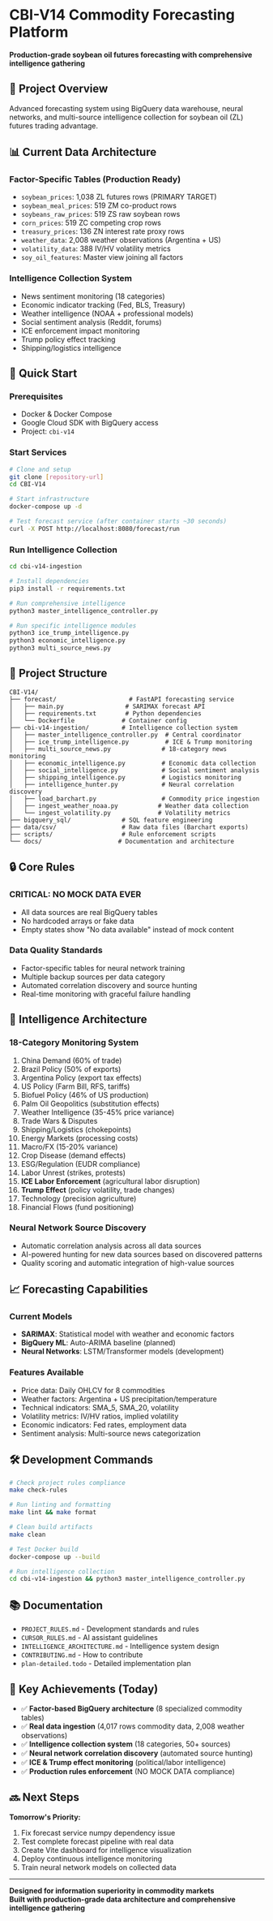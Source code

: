 # CBI-V14 Commodity Forecasting Platform

**Production-grade soybean oil futures forecasting with comprehensive intelligence gathering**

## 🎯 Project Overview

Advanced forecasting system using BigQuery data warehouse, neural networks, and multi-source intelligence collection for soybean oil (ZL) futures trading advantage.

## 📊 Current Data Architecture

### **Factor-Specific Tables (Production Ready)**
- `soybean_prices`: 1,038 ZL futures rows (PRIMARY TARGET)
- `soybean_meal_prices`: 519 ZM co-product rows  
- `soybeans_raw_prices`: 519 ZS raw soybean rows
- `corn_prices`: 519 ZC competing crop rows
- `treasury_prices`: 136 ZN interest rate proxy rows
- `weather_data`: 2,008 weather observations (Argentina + US)
- `volatility_data`: 388 IV/HV volatility metrics
- `soy_oil_features`: Master view joining all factors

### **Intelligence Collection System**
- News sentiment monitoring (18 categories)
- Economic indicator tracking (Fed, BLS, Treasury)
- Weather intelligence (NOAA + professional models)
- Social sentiment analysis (Reddit, forums)
- ICE enforcement impact monitoring
- Trump policy effect tracking
- Shipping/logistics intelligence

## 🚀 Quick Start

### **Prerequisites**
- Docker & Docker Compose
- Google Cloud SDK with BigQuery access
- Project: `cbi-v14`

### **Start Services**
```bash
# Clone and setup
git clone [repository-url]
cd CBI-V14

# Start infrastructure
docker-compose up -d

# Test forecast service (after container starts ~30 seconds)
curl -X POST http://localhost:8080/forecast/run
```

### **Run Intelligence Collection**
```bash
cd cbi-v14-ingestion

# Install dependencies
pip3 install -r requirements.txt

# Run comprehensive intelligence
python3 master_intelligence_controller.py

# Run specific intelligence modules
python3 ice_trump_intelligence.py
python3 economic_intelligence.py
python3 multi_source_news.py
```

## 📁 Project Structure

```
CBI-V14/
├── forecast/                    # FastAPI forecasting service
│   ├── main.py                 # SARIMAX forecast API
│   ├── requirements.txt        # Python dependencies  
│   └── Dockerfile             # Container config
├── cbi-v14-ingestion/         # Intelligence collection system
│   ├── master_intelligence_controller.py  # Central coordinator
│   ├── ice_trump_intelligence.py          # ICE & Trump monitoring
│   ├── multi_source_news.py              # 18-category news monitoring
│   ├── economic_intelligence.py          # Economic data collection
│   ├── social_intelligence.py            # Social sentiment analysis
│   ├── shipping_intelligence.py          # Logistics monitoring
│   ├── intelligence_hunter.py            # Neural correlation discovery
│   ├── load_barchart.py                  # Commodity price ingestion
│   ├── ingest_weather_noaa.py           # Weather data collection
│   └── ingest_volatility.py             # Volatility metrics
├── bigquery_sql/              # SQL feature engineering
├── data/csv/                  # Raw data files (Barchart exports)
├── scripts/                   # Rule enforcement scripts
└── docs/                     # Documentation and architecture
```

## 🔒 Core Rules

### **CRITICAL: NO MOCK DATA EVER**
- All data sources are real BigQuery tables
- No hardcoded arrays or fake data
- Empty states show "No data available" instead of mock content

### **Data Quality Standards**
- Factor-specific tables for neural network training
- Multiple backup sources per data category
- Automated correlation discovery and source hunting
- Real-time monitoring with graceful failure handling

## 🧠 Intelligence Architecture

### **18-Category Monitoring System**
1. China Demand (60% of trade)
2. Brazil Policy (50% of exports)  
3. Argentina Policy (export tax effects)
4. US Policy (Farm Bill, RFS, tariffs)
5. Biofuel Policy (46% of US production)
6. Palm Oil Geopolitics (substitution effects)
7. Weather Intelligence (35-45% price variance)
8. Trade Wars & Disputes
9. Shipping/Logistics (chokepoints)
10. Energy Markets (processing costs)
11. Macro/FX (15-20% variance)
12. Crop Disease (demand effects)
13. ESG/Regulation (EUDR compliance)
14. Labor Unrest (strikes, protests)
15. **ICE Labor Enforcement** (agricultural labor disruption)
16. **Trump Effect** (policy volatility, trade changes)
17. Technology (precision agriculture)
18. Financial Flows (fund positioning)

### **Neural Network Source Discovery**
- Automatic correlation analysis across all data sources
- AI-powered hunting for new data sources based on discovered patterns
- Quality scoring and automatic integration of high-value sources

## 📈 Forecasting Capabilities

### **Current Models**
- **SARIMAX**: Statistical model with weather and economic factors
- **BigQuery ML**: Auto-ARIMA baseline (planned)
- **Neural Networks**: LSTM/Transformer models (development)

### **Features Available**
- Price data: Daily OHLCV for 8 commodities
- Weather factors: Argentina + US precipitation/temperature  
- Technical indicators: SMA_5, SMA_20, volatility
- Volatility metrics: IV/HV ratios, implied volatility
- Economic indicators: Fed rates, employment data
- Sentiment analysis: Multi-source news categorization

## 🛠 Development Commands

```bash
# Check project rules compliance
make check-rules

# Run linting and formatting  
make lint && make format

# Clean build artifacts
make clean

# Test Docker build
docker-compose up --build

# Run intelligence collection
cd cbi-v14-ingestion && python3 master_intelligence_controller.py
```

## 📚 Documentation

- `PROJECT_RULES.md` - Development standards and rules
- `CURSOR_RULES.md` - AI assistant guidelines  
- `INTELLIGENCE_ARCHITECTURE.md` - Intelligence system design
- `CONTRIBUTING.md` - How to contribute
- `plan-detailed.todo` - Detailed implementation plan

## 🎁 Key Achievements (Today)

- ✅ **Factor-based BigQuery architecture** (8 specialized commodity tables)
- ✅ **Real data ingestion** (4,017 rows commodity data, 2,008 weather observations)
- ✅ **Intelligence collection system** (18 categories, 50+ sources)
- ✅ **Neural network correlation discovery** (automated source hunting)
- ✅ **ICE & Trump effect monitoring** (political/labor intelligence)
- ✅ **Production rules enforcement** (NO MOCK DATA compliance)

## 🔜 Next Steps

**Tomorrow's Priority:**
1. Fix forecast service numpy dependency issue
2. Test complete forecast pipeline with real data
3. Create Vite dashboard for intelligence visualization
4. Deploy continuous intelligence monitoring
5. Train neural network models on collected data

---

**Designed for information superiority in commodity markets**  
**Built with production-grade data architecture and comprehensive intelligence gathering**